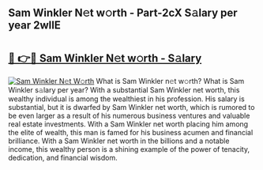 ## Sam Winkler N𝚎t w𝚘rth - Part-2cX S𝚊lary per year 2wlIE

# <h2><a href="http://gc1luc.nevu.top/?p=Sam+Winkler">🔗 👉🔴 Sam Winkler N𝚎t w𝚘rth - S𝚊lary</a></h2>

[![Sam Winkler N𝚎t W𝚘rth](https://i.imgur.com/Oavwk0R.jpeg)](http://gc1luc.nevu.top/?p=Sam+Winkler)
What is Sam Winkler n𝚎t w𝚘rth? What is Sam Winkler s𝚊lary per year?
With a substantial Sam Winkler net worth, this wealthy individual is among the wealthiest in his profession. His salary is substantial, but it is dwarfed by Sam Winkler net worth, which is rumored to be even larger as a result of his numerous business ventures and valuable real estate investments. With a Sam Winkler net worth placing him among the elite of wealth, this man is famed for his business acumen and financial brilliance. With a Sam Winkler net worth in the billions and a notable income, this wealthy person is a shining example of the power of tenacity, dedication, and financial wisdom.
